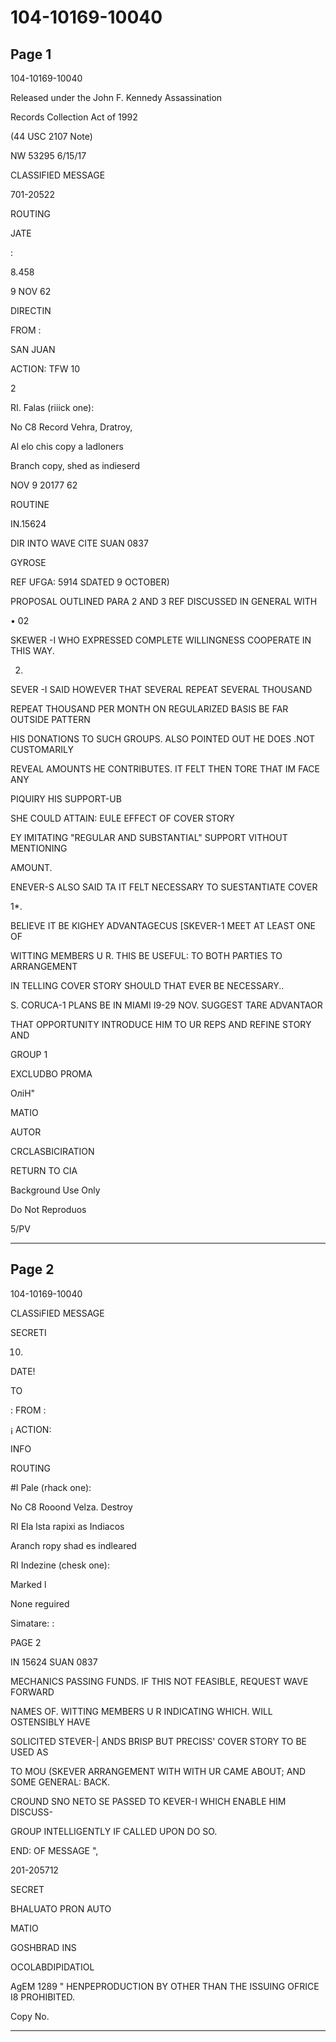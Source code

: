 # 104-10169-10040

## Page 1

104-10169-10040

Released under the John F. Kennedy Assassination

Records Collection Act of 1992

(44 USC 2107 Note)

NW 53295 6/15/17

CLASSIFIED MESSAGE

701-20522

ROUTING

JATE

:

8.458

9 NOV 62

DIRECTIN

FROM :

SAN JUAN

ACTION: TFW 10

2

RI. Falas (riiick one):

No C8 Record Vehra, Dratroy,

Al elo chis copy a ladloners

Branch copy, shed as indieserd

NOV 9 20177 62

ROUTINE

IN.15624

DIR INTO WAVE CITE SUAN 0837

GYROSE

REF UFGA: 5914 SDATED 9 OCTOBER)

PROPOSAL OUTLINED PARA 2 AND 3 REF DISCUSSED IN GENERAL WITH

• 02

SKEWER -I WHO EXPRESSED COMPLETE WILLINGNESS COOPERATE IN THIS WAY.

2.

SEVER -I SAID HOWEVER THAT SEVERAL REPEAT SEVERAL THOUSAND

REPEAT THOUSAND PER MONTH ON REGULARIZED BASIS BE FAR OUTSIDE PATTERN

HIS DONATIONS TO SUCH GROUPS. ALSO POINTED OUT HE DOES .NOT CUSTOMARILY

REVEAL AMOUNTS HE CONTRIBUTES. IT FELT THEN TORE THAT IM FACE ANY

PIQUIRY HIS SUPPORT-UB

SHE COULD ATTAIN: EULE EFFECT OF COVER STORY

EY IMITATING "REGULAR AND SUBSTANTIAL" SUPPORT VITHOUT MENTIONING

AMOUNT.

ENEVER-S ALSO SAID TA IT FELT NECESSARY TO SUESTANTIATE COVER

1*.

BELIEVE IT BE KIGHEY ADVANTAGECUS [SKEVER-1 MEET AT LEAST ONE OF

WITTING MEMBERS U R. THIS BE USEFUL: TO BOTH PARTIES TO ARRANGEMENT

IN TELLING COVER STORY SHOULD THAT EVER BE NECESSARY..

S. CORUCA-1 PLANS BE IN MIAMI I9-29 NOV. SUGGEST TARE ADVANTAOR

THAT OPPORTUNITY INTRODUCE HIM TO UR REPS AND REFINE STORY AND

GROUP 1

EXCLUDBO PROMA

ОліН"

MATIO

AUTOR

CRCLASBICIRATION

RETURN TO CIA

Background Use Only

Do Not Reproduos

5/PV

---

## Page 2

104-10169-10040

CLASSiFIED MESSAGE

SECRETI

10.

DATE!

TO

: FROM :

¡ ACTION:

INFO

ROUTING

#I Pale (rhack one):

No C8 Rooond Velza. Destroy

RI Ela lsta rapixi as Indiacos

Aranch ropy shad es indleared

RI Indezine (chesk one):

Marked l

None reguired

Simatare: :

PAGE 2

IN 15624 SUAN 0837

MECHANICS PASSING FUNDS. IF THIS NOT FEASIBLE, REQUEST WAVE FORWARD

NAMES OF. WITTING MEMBERS U R INDICATING WHICH. WILL OSTENSIBLY HAVE

SOLICITED STEVER-| ANDS BRISP BUT PRECISS' COVER STORY TO BE USED AS

TO MOU (SKEVER ARRANGEMENT WITH WITH UR CAME ABOUT; AND SOME GENERAL: BACK.

CROUND SNO NETO SE PASSED TO KEVER-I WHICH ENABLE HIM DISCUSS-

GROUP INTELLIGENTLY IF CALLED UPON DO SO.

END: OF MESSAGE ",

201-205712

SECRET

BHALUATO PRON AUTO

MATIO

GOSHBRAD INS

OCOLABDIPIDATIOL

AgEM 1289 " HENPEPRODUCTION BY OTHER THAN THE ISSUING OFRICE I8 PROHIBITED.

Copy No.

---

